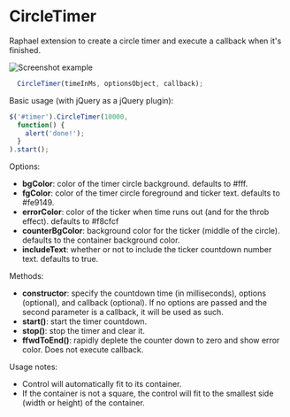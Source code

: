 CircleTimer
===========

Raphael extension to create a circle timer and execute a callback when it's finished.

![Screenshot example](https://raw.github.com/baggachipz/CircleTimer/master/example/screenshot.png)

```javascript
  CircleTimer(timeInMs, optionsObject, callback);
```

Basic usage (with jQuery as a jQuery plugin):
```javascript
$('#timer').CircleTimer(10000, 
  function() {
    alert('done!');
  }
).start();
```

Options:
 *  **bgColor**: color of the timer circle background. defaults to #fff.
 *  **fgColor**: color of the timer circle foreground and ticker text. defaults to #fe9149.
 *  **errorColor**: color of the ticker when time runs out (and for the throb effect). defaults to #f8cfcf
 *  **counterBgColor**: background color for the ticker (middle of the circle). defaults to the container background color.
 *  **includeText**: whether or not to include the ticker countdown number text. defaults to true.
  
Methods:
 *  **constructor**: specify the countdown time (in milliseconds), options (optional), and callback (optional). If no options are passed and the second parameter is a callback, it will be used as such.
 *  **start()**: start the timer countdown.
 *  **stop()**: stop the timer and clear it.
 *  **ffwdToEnd()**: rapidly deplete the counter down to zero and show error color. Does not execute callback. 

Usage notes:
 * Control will automatically fit to its container.
 * If the container is not a square, the control will fit to the smallest side (width or height) of the container.
